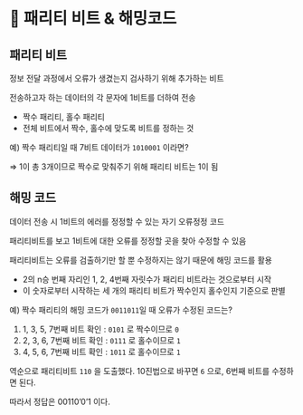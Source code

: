 # 📍 패리티 비트 & 해밍코드

## 패리티 비트

정보 전달 과정에서 오류가 생겼는지 검사하기 위해 추가하는 비트

전송하고자 하는 데이터의 각 문자에 1비트를 더하여 전송

- 짝수 패리티, 홀수 패리티
- 전체 비트에서 짝수, 홀수에 맞도록 비트를 정하는 것

예) 짝수 패리티일 때 7비트 데이터가 `1010001` 이라면?

⇒ 1이 총 3개이므로 짝수로 맞춰주기 위해 패리티 비트는 1이 됨

## 해밍 코드

데이터 전송 시 1비트의 에러를 정정할 수 있는 자기 오류정정 코드

패리티비트를 보고 1비트에 대한 오류를 정정할 곳을 찾아 수정할 수 있음

패리티비트는 오류를 검출하기만 할 뿐 수정하지는 않기 때문에 해밍 코드를 활용

- 2의 n승 번째 자리인 1, 2, 4번째 자릿수가 패리티 비트라는 것으로부터 시작
- 이 숫자로부터 시작하는 세 개의 패리티 비트가 짝수인지 홀수인지 기준으로 판별

예) 짝수 패리티의 해밍 코드가 `0011011`일 때 오류가 수정된 코드는?

1. 1, 3, 5, 7번째 비트 확인 : `0101` 로 짝수이므로 `0`
2. 2, 3, 6, 7번째 비트 확인 : `0111` 로 홀수이므로 `1`
3. 4, 5, 6, 7번째 비트 확인 : `1011` 로 홀수이므로 `1`

역순으로 패리티비트 `110` 을 도출했다. 10진법으로 바꾸면 `6` 으로, 6번째 비트를 수정하면 된다.

따라서 정답은 00110’0’1 이다.